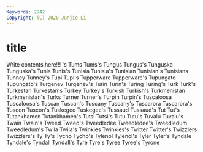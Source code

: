 ```yaml
---
Keywords: 2942
Copyright: (C) 2020 Junjie Li
---
```


# title

Write contents here!!!
's 
Tums 
Tums's
Tungus 
Tungus's 
Tunguska 
Tunguska's 
Tunis 
Tunis's 
Tunisia 
Tunisia's 
Tunisian 
Tunisian's
Tunisians 
Tunney 
Tunney's 
Tupi 
Tupi's 
Tupperware 
Tupperware's 
Tupungato 
Tupungato's 
Turgenev
Turgenev's 
Turin 
Turin's 
Turing 
Turing's 
Turk 
Turk's 
Turkestan 
Turkestan's 
Turkey
Turkey's 
Turkish 
Turkish's 
Turkmenistan 
Turkmenistan's 
Turks 
Turner 
Turner's 
Turpin 
Turpin's
Tuscaloosa 
Tuscaloosa's 
Tuscan 
Tuscan's 
Tuscany 
Tuscany's 
Tuscarora 
Tuscarora's 
Tuscon 
Tuscon's
Tuskegee 
Tuskegee's 
Tussaud 
Tussaud's 
Tut 
Tut's 
Tutankhamen 
Tutankhamen's 
Tutsi 
Tutsi's
Tutu 
Tutu's 
Tuvalu 
Tuvalu's 
Twain 
Twain's 
Tweed 
Tweed's 
Tweedledee 
Tweedledee's
Tweedledum 
Tweedledum's 
Twila 
Twila's 
Twinkies 
Twinkies's 
Twitter 
Twitter's 
Twizzlers 
Twizzlers's
Ty 
Ty's 
Tycho 
Tycho's 
Tylenol 
Tylenol's 
Tyler 
Tyler's 
Tyndale 
Tyndale's
Tyndall 
Tyndall's 
Tyre 
Tyre's 
Tyree 
Tyree's 
Tyrone 
